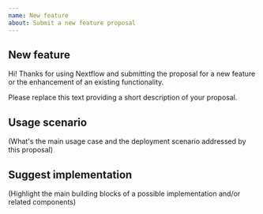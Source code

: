 ```yaml
---
name: New feature
about: Submit a new feature proposal
---
```


## New feature

Hi! Thanks for using Nextflow and submitting the proposal
for a new feature or the enhancement of an existing functionality.

Please replace this text providing a short description of your
proposal.

## Usage scenario

(What's the main usage case and the deployment scenario addressed by this proposal)

## Suggest implementation

(Highlight the main building blocks of a possible implementation and/or related components)


